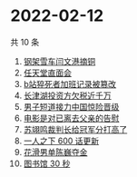 # 2022-02-12

共 10 条

<!-- BEGIN -->
<!-- 最后更新时间 Sat Feb 12 2022 00:17:52 GMT+0800 (China Standard Time) -->

1. [钢架雪车闫文港摘铜](https://www.zhihu.com/search?q=钢架雪车)
1. [任天堂直面会](https://www.zhihu.com/search?q=任天堂)
1. [b站猝死者加班记录被篡改](https://www.zhihu.com/search?q=b站猝死员工)
1. [长津湖投资方欠税近千万](https://www.zhihu.com/search?q=长津湖投资方)
1. [男子短道接力中国惊险晋级](https://www.zhihu.com/search?q=短道速滑)
1. [电影是对已离去父亲的告慰](https://www.zhihu.com/search?q=水门桥七连连长之子)
1. [苏翊鸣裁判长给冠军分打高了](https://www.zhihu.com/search?q=苏翊鸣裁判长)
1. [一人之下 600 话更新](https://www.zhihu.com/search?q=一人之下)
1. [花滑男单陈巍夺金](https://www.zhihu.com/search?q=花样滑冰)
1. [图书馆 30 秒](https://www.zhihu.com/search?q=图书馆30秒)

<!-- END -->
